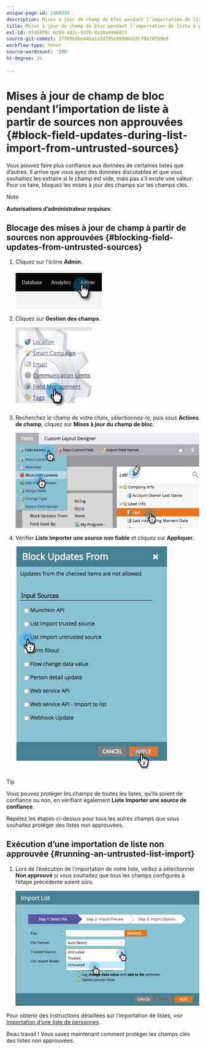 ```yaml
---
unique-page-id: 2360335
description: Mises à jour de champ de bloc pendant l’importation de liste à partir de sources non approuvées - Documents Marketo - Documentation du produit
title: Mises à jour de champ de bloc pendant l’importation de liste à partir de sources non approuvées
exl-id: 0fd59f0c-6cb9-442c-937b-da18a4466873
source-git-commit: 2776969be44ba1a3d795e99986d10cf0470fb9e9
workflow-type: tm+mt
source-wordcount: '206'
ht-degree: 2%

---
```


# Mises à jour de champ de bloc pendant l’importation de liste à partir de sources non approuvées {#block-field-updates-during-list-import-from-untrusted-sources}

Vous pouvez faire plus confiance aux données de certaines listes que d’autres. Il arrive que vous ayez des données discutables et que vous souhaitiez les extraire si le champ est vide, mais pas s’il existe une valeur. Pour ce faire, bloquez les mises à jour des champs sur les champs clés.

>[!NOTE]
>
>**Autorisations d’administrateur requises**

## Blocage des mises à jour de champ à partir de sources non approuvées {#blocking-field-updates-from-untrusted-sources}

1. Cliquez sur l&#39;icône **Admin**.

   ![](assets/blocking-field-updates-from-untrusted-sources-1.png)

1. Cliquez sur **Gestion des champs**.

   ![](assets/blocking-field-updates-from-untrusted-sources-2.png)

1. Recherchez le champ de votre choix, sélectionnez-le, puis sous **Actions de champ**, cliquez sur **Mises à jour du champ de bloc**.

   ![](assets/blocking-field-updates-from-untrusted-sources-3.png)

1. Vérifier **Liste Importer une source non fiable** et cliquez sur **Appliquer**.

   ![](assets/blocking-field-updates-from-untrusted-sources-4.png)

>[!TIP]
>
>Vous pouvez protéger les champs de toutes les listes, qu’ils soient de confiance ou non, en vérifiant également **Liste Importer une source de confiance**.

Répétez les étapes ci-dessus pour tous les autres champs que vous souhaitez protéger des listes non approuvées.

## Exécution d’une importation de liste non approuvée {#running-an-untrusted-list-import}

1. Lors de l’exécution de l’importation de votre liste, veillez à sélectionner **Non approuvé** si vous souhaitez que tous les champs configurés à l’étape précédente soient sûrs.

   ![](assets/blocking-field-updates-from-untrusted-sources-5.png)

Pour obtenir des instructions détaillées sur l’importation de listes, voir [Importation d’une liste de personnes](/help/marketo/getting-started/quick-wins/import-a-list-of-people.md).

Beau travail ! Vous savez maintenant comment protéger les champs clés des listes non approuvées.
